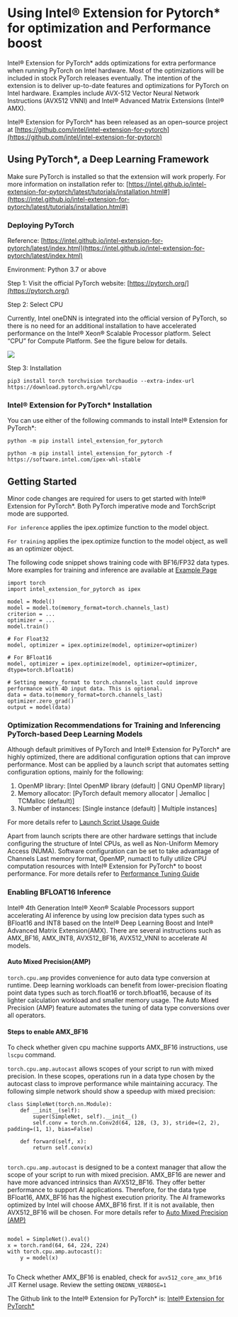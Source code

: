 
# Using Intel® Extension for Pytorch* for optimization and Performance boost

Intel® Extension for PyTorch* adds optimizations for extra performance when running PyTorch on Intel hardware.  Most of the optimizations will be included in stock PyTorch releases eventually.  The intention of the extension is to deliver up-to-date features and optimizations for PyTorch on Intel hardware.  Examples include AVX-512 Vector Neural Network Instructions (AVX512 VNNI) and Intel® Advanced Matrix Extensions (Intel® AMX).

Intel® Extension for PyTorch* has been released as an open–source project at [https://github.com/intel/intel-extension-for-pytorch](https://github.com/intel/intel-extension-for-pytorch)

## Using PyTorch*, a Deep Learning Framework

Make sure PyTorch is installed so that the extension will work properly. For more information on installation refer to: [https://intel.github.io/intel-extension-for-pytorch/latest/tutorials/installation.html#](https://intel.github.io/intel-extension-for-pytorch/latest/tutorials/installation.html#)

### Deploying PyTorch

Reference: [https://intel.github.io/intel-extension-for-pytorch/latest/index.html](https://intel.github.io/intel-extension-for-pytorch/latest/index.html)

Environment: Python 3.7 or above

Step 1: Visit the official PyTorch website: [https://pytorch.org/](https://pytorch.org/)

Step 2: Select CPU

Currently, Intel oneDNN is integrated into the official version of PyTorch, so there is no need for an additional installation to have accelerated performance on the Intel&reg; Xeon&reg; Scalable Processor platform. Select &ldquo;CPU&rdquo; for Compute Platform. See the figure below for details.

![](images/torch-cpu.png)


Step 3: Installation

``` 
pip3 install torch torchvision torchaudio --extra-index-url https://download.pytorch.org/whl/cpu

```

### Intel® Extension for PyTorch* Installation


You can use either of the following commands to install Intel® Extension for PyTorch*:

```
python -m pip install intel_extension_for_pytorch
```

```
python -m pip install intel_extension_for_pytorch -f https://software.intel.com/ipex-whl-stable
```

## Getting Started

Minor code changes are required for users to get started with Intel® Extension for PyTorch*. Both PyTorch imperative mode and TorchScript mode are supported. 

` For inference ` applies the ipex.optimize function to the model object. 

` For training ` applies the ipex.optimize function to the model object, as well as an optimizer object.

The following code snippet shows training code with BF16/FP32 data types.  More examples for training and inference are available at [Example Page](https://intel.github.io/intel-extension-for-pytorch/latest/tutorials/examples.html)

```
import torch
import intel_extension_for_pytorch as ipex

model = Model()
model = model.to(memory_format=torch.channels_last)
criterion = ...
optimizer = ...
model.train()

# For Float32
model, optimizer = ipex.optimize(model, optimizer=optimizer)

# For BFloat16
model, optimizer = ipex.optimize(model, optimizer=optimizer, dtype=torch.bfloat16)

# Setting memory_format to torch.channels_last could improve performance with 4D input data. This is optional.
data = data.to(memory_format=torch.channels_last)
optimizer.zero_grad()
output = model(data)
```

### Optimization Recommendations for Training and Inferencing PyTorch-based Deep Learning Models

Although default primitives of PyTorch and Intel® Extension for PyTorch* are highly optimized, there are additional configuration options that can improve performance. Most can be applied by a launch script that automates setting configuration options, mainly for the following:

1. OpenMP library: [Intel OpenMP library (default) | GNU OpenMP library]
2. Memory allocator: [PyTorch default memory allocator | Jemalloc | TCMalloc (default)]
3. Number of instances: [Single instance (default) | Multiple instances]

For more details refer to [Launch Script Usage Guide](https://intel.github.io/intel-extension-for-pytorch/latest/tutorials/performance_tuning/launch_script.html)

Apart from launch scripts there are other hardware settings that include configuring the structure of Intel CPUs, as well as Non-Uniform Memory Access (NUMA).  Software configuration can be set to take advantage of Channels Last memory format, OpenMP, numactl to fully utilize CPU computation resources with Intel® Extension for PyTorch* to boost performance.  For more details refer to [Performance Tuning Guide](https://intel.github.io/intel-extension-for-pytorch/latest/tutorials/performance_tuning.html)

### Enabling BFLOAT16 Inference 

Intel® 4th Generation Intel® Xeon® Scalable Processors support accelerating AI inference by using low precision data types such as BFloat16 and INT8 based on the Intel® Deep Learning Boost and Intel® Advanced Matrix Extension(AMX). There are several instructions such as AMX_BF16, AMX_INT8, AVX512_BF16, AVX512_VNNI to accelerate AI models.

#### Auto Mixed Precision(AMP)

` torch.cpu.amp ` provides convenience for auto data type conversion at runtime. Deep learning workloads can benefit from lower-precision floating point data types such as torch.float16 or torch.bfloat16, because of its lighter calculation workload and smaller memory usage. The Auto Mixed Precision (AMP) feature automates the tuning of data type conversions over all operators.

#### Steps to enable AMX_BF16

To check whether given cpu machine supports AMX_BF16 instructions, use ` lscpu ` command.

` torch.cpu.amp.autocast ` allows scopes of your script to run with mixed precision. In these scopes, operations run in a data type chosen by the autocast class to improve performance while maintaining accuracy.  The following simple network should show a speedup with mixed precision:

```
class SimpleNet(torch.nn.Module):
    def __init__(self):
        super(SimpleNet, self).__init__()
        self.conv = torch.nn.Conv2d(64, 128, (3, 3), stride=(2, 2), padding=(1, 1), bias=False)

    def forward(self, x):
        return self.conv(x)
        
```

` torch.cpu.amp.autocast ` is designed to be a context manager that allow the scope of your script to run with mixed precision. AMX_BF16 are newer and have more advanced intrinsics than AVX512_BF16. They offer better performance to support AI applications. Therefore, for the data type BFloat16, AMX_BF16 has the highest execution priority. The AI frameworks optimized by Intel will choose AMX_BF16 first. If it is not available, then AVX512_BF16 will be chosen.
For more details refer to [Auto Mixed Precision (AMP)](https://intel.github.io/intel-extension-for-pytorch/latest/tutorials/features/amp.html?highlight=amp)

```

model = SimpleNet().eval()
x = torch.rand(64, 64, 224, 224)
with torch.cpu.amp.autocast():
    y = model(x)
    
```
To Check whether AMX_BF16 is enabled, check for ` avx512_core_amx_bf16 ` JIT Kernel usage. Review the setting ` ONEDNN_VERBOSE=1 `

The Github link to the Intel® Extension for PyTorch* is:
[Intel® Extension for PyTorch*](https://github.com/intel/intel-extension-for-pytorch)
